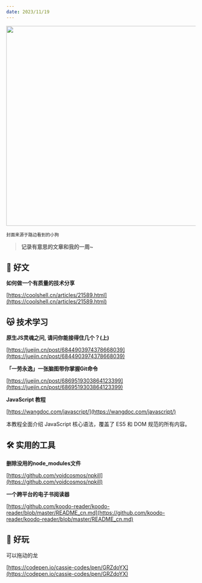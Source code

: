 ```yaml
---
date: 2023/11/19
---
```


<img src="/001.jpg" width=530/>

<small>封面来源于路边看到的小狗</small>

> **记录有意思的文章和我的一周~**

## 📑 好文

**如何做一个有质量的技术分享**

[https://coolshell.cn/articles/21589.html](https://coolshell.cn/articles/21589.html)


## 😽 技术学习

**原生JS灵魂之问, 请问你能接得住几个？(上)**

[https://juejin.cn/post/6844903974378668039](https://juejin.cn/post/6844903974378668039)

**「一劳永逸」一张脑图带你掌握Git命令**

[https://juejin.cn/post/6869519303864123399](https://juejin.cn/post/6869519303864123399)

**JavaScript 教程**

[https://wangdoc.com/javascript/](https://wangdoc.com/javascript/)

本教程全面介绍 JavaScript 核心语法，覆盖了 ES5 和 DOM 规范的所有内容。

## 🛠️ 实用的工具

**删除没用的node_modules文件**

[https://github.com/voidcosmos/npkill](https://github.com/voidcosmos/npkill)

**一个跨平台的电子书阅读器**

[https://github.com/koodo-reader/koodo-reader/blob/master/README_cn.md](https://github.com/koodo-reader/koodo-reader/blob/master/README_cn.md)

## 🤣 好玩

可以拖动的龙

[https://codepen.io/cassie-codes/pen/GRZdoYX](https://codepen.io/cassie-codes/pen/GRZdoYX)

